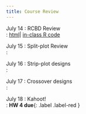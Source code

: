 ```yaml
---
title: Course Review 
---
```


July 14
: RCBD Review   
  : [html](https://stat720.github.io/summer2025/notes/randomized-complete-block-designs.html)| [in-class R code](../scripts/07142025_rcbd.Rmd)

July 15 
: Split-plot Review   
  : [](#)

July 16 
: Strip-plot designs   
  : [](#)

July 17 
: Crossover designs   
  : [](#)

July 18
: Kahoot!   
  : **HW 4 due**{: .label .label-red }
